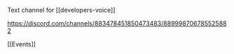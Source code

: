 Text channel for [[developers-voice]]

https://discord.com/channels/883478451850473483/889998706785525882

[[Events]]